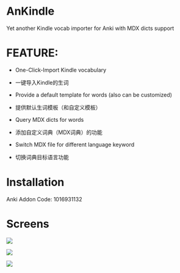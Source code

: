 # AnKindle
Yet another Kindle vocab importer for Anki with MDX dicts support

# FEATURE:

- One-Click-Import Kindle vocabulary
- 一键导入Kindle的生词

- Provide a default template for words (also can be customized)
- 提供默认生词模板（和自定义模板）

- Query MDX dicts for words
- 添加自定义词典（MDX词典）的功能

- Switch MDX file for different language keyword 
- 切换词典目标语言功能

# Installation
Anki Addon Code: 1016931132

# Screens
![](https://raw.githubusercontent.com/upday7/AnKindle/master/screens/main.png)

![](https://raw.githubusercontent.com/upday7/AnKindle/master/screens/word_preview.png)

![](https://raw.githubusercontent.com/upday7/AnKindle/master/screens/default_template.png)

